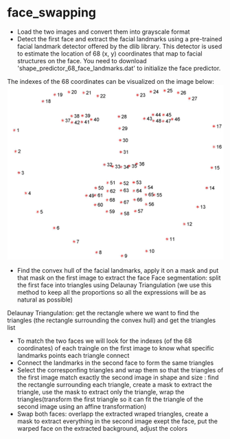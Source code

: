# face_swapping

* Load the two images and convert them into grayscale format
* Detect the first face and extract the facial landmarks using a pre-trained facial landmark detector offered by the dlib library. This detector is used to estimate the location of 68 (x, y) coordinates that map to facial structures on the face. You need to download 'shape_predictor_68_face_landmarks.dat' to initialize the face predictor.

The indexes of the 68 coordinates can be visualized on the image below:
![alt text](https://github.com/Mariem-sicom/face_swapping/blob/main/facial_landmarks_68markup.jpg?raw=true)

* Find the convex hull of the facial landmarks, apply it on a mask and put that mask on the first image to extract the face
Face segmentation: split the first face into triangles using Delaunay Triangulation (we use this method to keep all the proportions so all the expressions will be as natural as possible)

Delaunay Triangulation: get the rectangle where we want to find the triangles (the rectangle surrounding the convex hull) and get the triangles list

* To match the two faces we will look for the indexes (of the 68 coordinates) of each traingle on the first image to know what specific landmarks points each triangle connect
* Connect the landmarks in the second face to form the same triangles
* Select the corresponfing triangles and wrap them so that the triangles of the first image match exactly the second image in shape and size : find the rectangle surrounding each triangle, create a mask to extract the triangle, use the mask to extract only the triangle, wrap the triangles(transform the first triangle so it can fit the triangle of the second image using an affine transformation)
* Swap both faces: overlapp the extracted wraped triangles, create a mask to extract everything in the second image exept the face, put the warped face on the extracted background, adjust the colors

